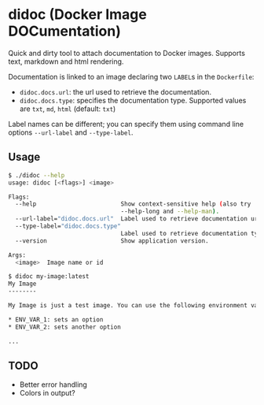 # didoc (Docker Image DOCumentation)

Quick and dirty tool to attach documentation to Docker images. Supports text, markdown and html rendering.

Documentation is linked to an image declaring two `LABEL`s in the `Dockerfile`:

* `didoc.docs.url`: the url used to retrieve the documentation.
* `didoc.docs.type`: specifies the documentation type. Supported values are `txt`, `md`, `html` (default: `txt`)

Label names can be different; you can specify them using command line options `--url-label` and `--type-label`.

## Usage

```bash
$ ./didoc --help
usage: didoc [<flags>] <image>

Flags:
  --help                        Show context-sensitive help (also try
                                --help-long and --help-man).
  --url-label="didoc.docs.url"  Label used to retrieve documentation url
  --type-label="didoc.docs.type"  
                                Label used to retrieve documentation type
  --version                     Show application version.

Args:
  <image>  Image name or id
```

```bash
$ didoc my-image:latest
My Image
--------

My Image is just a test image. You can use the following environment variables:

* ENV_VAR_1: sets an option
* ENV_VAR_2: sets another option

...
```

## TODO

* Better error handling
* Colors in output?
